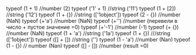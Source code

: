 typeof (1 + 1) //number (2)
typeof ('1' + 1) //string ('11')
typeof (1 + [2]) //string ('12')
typeof (1 + {})  //string (['1object'])
typeof (2 - {}) //number (NaN)
typeof (+'a') //number (NaN)
typeof (+'') //number (перевели в число + пустое значение =0)
typeof (+'-1') //number (-1)
typeof (+ {}) //number (NaN)
typeof (1 + 'a') //string ('1a')
typeof (1 + {}) ///string (['1object'])
typeof ([] + []) //string ('')
typeof (1 - 'a') //number (Nan)
typeof (1 - {}) // number (Nan)
typeof ([] - []) //number (result =0)